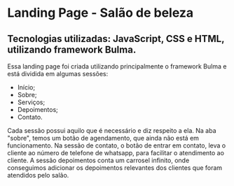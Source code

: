 # Landing Page - Salão de beleza

## Tecnologias utilizadas: JavaScript, CSS e HTML, utilizando framework Bulma.

Essa landing page foi criada utilizando principalmente o framework Bulma e está dividida em algumas sessões:

- Início;
- Sobre;
- Serviços;
- Depoimentos;
- Contato.

Cada sessão possui aquilo que é necessário e diz respeito a ela. Na aba "sobre", temos um botão de agendamento, que ainda não está em funcionamento.
Na sessão de contato, o botão de entrar em contato, leva o cliente ao número de telefone de whatsapp, para facilitar o atendimento ao cliente.
A sessão depoimentos conta um carrosel infinito, onde conseguimos adicionar os depoimentos relevantes dos clientes que foram atendidos pelo salão.
